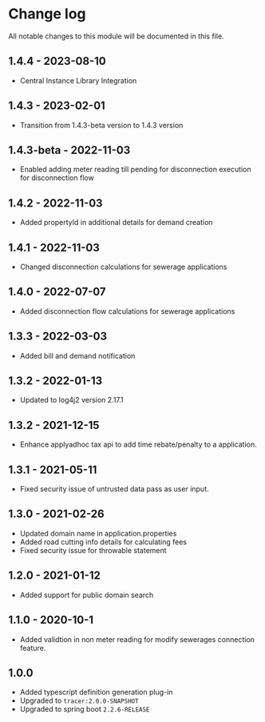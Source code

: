# Change log
All notable changes to this module will be documented in this file.

## 1.4.4 - 2023-08-10

- Central Instance Library Integration

## 1.4.3 - 2023-02-01

- Transition from 1.4.3-beta version to 1.4.3 version

## 1.4.3-beta - 2022-11-03

- Enabled adding meter reading till pending for disconnection execution for disconnection flow

## 1.4.2 - 2022-11-03

- Added propertyId in additional details for demand creation

## 1.4.1 - 2022-11-03

- Changed disconnection calculations for sewerage applications

## 1.4.0 - 2022-07-07

- Added disconnection flow calculations for sewerage applications

## 1.3.3 - 2022-03-03

- Added bill and demand notification

## 1.3.2 - 2022-01-13

- Updated to log4j2 version 2.17.1

## 1.3.2 - 2021-12-15

- Enhance applyadhoc tax api to add time rebate/penalty to a application.

## 1.3.1 - 2021-05-11

- Fixed security issue of untrusted data pass as user input.

## 1.3.0 - 2021-02-26
- Updated domain name in application.properties
- Added road cutting info details for calculating fees
- Fixed security issue for throwable statement

## 1.2.0 - 2021-01-12
- Added support for public domain search

## 1.1.0 - 2020-10-1
- Added  validtion in non meter reading for modify sewerages connection feature.

## 1.0.0
- Added typescript definition generation plug-in
- Upgraded to `tracer:2.0.0-SNAPSHOT`
- Upgraded to spring boot `2.2.6-RELEASE`